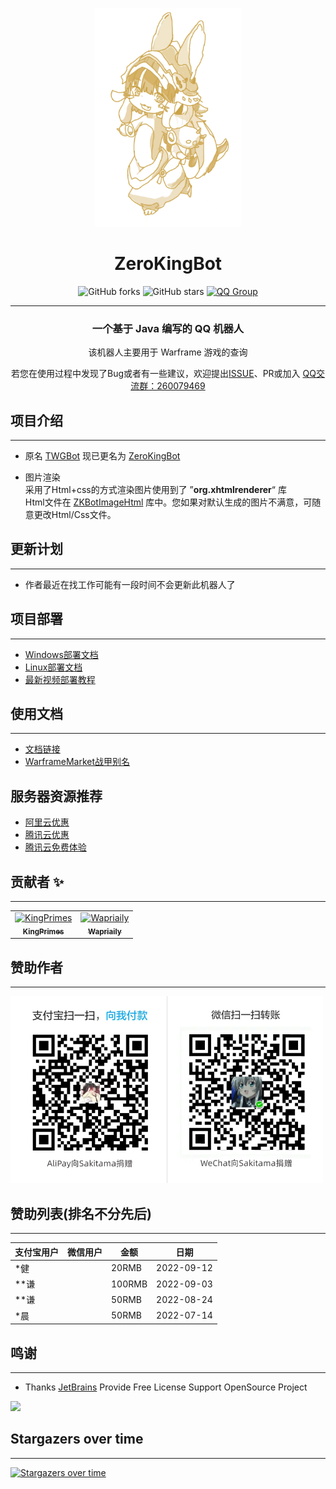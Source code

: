 <div align="center">
<p align="center">
   <img src=".github/image/ico.jpg" height="350" alt="非常感谢 `别哭草莓菠菜^ ^ 微信号：Xwenlilililili_` 绘制的图像" title="非常感谢 `别哭草莓菠菜^ ^ 微信号：Xwenlilililili_` 绘制的图像">
</p>

# ZeroKingBot

![GitHub forks](https://img.shields.io/github/forks/KingPrimes/ZeroKingBot?style=social)
![GitHub stars](https://img.shields.io/github/stars/KingPrimes/ZeroKingBot?style=social)
[![QQ Group](https://img.shields.io/badge/QQ%20Group-260079469-blue)](https://jq.qq.com/?_wv=1027&k=RgqgJLij)
</div>

----

<div align="center">
<h3>一个基于 Java 编写的 QQ 机器人</h3>
<div>    
    <p>该机器人主要用于 Warframe 游戏的查询</p>
    <p>若您在使用过程中发现了Bug或者有一些建议，欢迎提出<a href="https://github.com/KingPrimes/ZeroKingBot/issues">ISSUE</a>、PR或加入 <a href="https://jq.qq.com/?_wv=1027&k=HkG2Q9PT">QQ交流群：260079469</a></p>
</div>
</div>

项目介绍
---
---

- <p>原名 <a href="https://github.com/KingPrimes/TWGBot">TWGBot</a> 现已更名为 <a href="https://github.com/KingPrimes/ZeroKingBot">ZeroKingBot</a></p>
- 图片渲染
  <br/>
  采用了Html+css的方式渲染图片使用到了 ”**org.xhtmlrenderer**“ 库
  <br/>
  Html文件在 [ZKBotImageHtml](https://github.com/KingPrimes/ZKBotImageHtml) 库中。您如果对默认生成的图片不满意，可随意更改Html/Css文件。
  <br/>

更新计划
---
---

- 作者最近在找工作可能有一段时间不会更新此机器人了

项目部署
---
---

- [Windows部署文档](./readme/win.md)
- [Linux部署文档](./readme/4173%2B/liunx.md)
- [最新视频部署教程](https://b23.tv/tnLP86i)

使用文档
---
---

- [文档链接](https://www.yuque.com/kingprimes/twgbot)
- [WarframeMarket战甲别名](./readme/warframe-alias.md)

服务器资源推荐
---

- [阿里云优惠](https://www.aliyun.com/minisite/goods?userCode=8dt5pt0g&share_source=copy_link)
- [腾讯云优惠](https://cloud.tencent.com/act/pro/cps_3?fromSource=gwzcw.6688284.6688284.6688284&cps_key=ae3b8b6e55495d8bc53f2227ea0273d8)
- [腾讯云免费体验](https://cloud.tencent.com/act/free)

贡献者 ✨
---
---

<!-- readme: collaborators,contributors -start -->
<table>
<tr>
    <td align="center">
        <a href="https://github.com/KingPrimes">
            <img src="https://avatars.githubusercontent.com/u/50130875?v=4" width="100;" alt="KingPrimes"/>
            <br />
            <sub><b>KingPrimes</b></sub>
        </a>
    </td>
    <td align="center">
        <a href="https://github.com/Wapriaily">
            <img src="https://avatars.githubusercontent.com/u/52833112?v=4" width="100;" alt="Wapriaily"/>
            <br />
            <sub><b>Wapriaily</b></sub>
        </a>
    </td></tr>
</table>
<!-- readme: collaborators,contributors -end -->


赞助作者
---
---
<img src=".github/image/upA-W.png" width="500"/>

赞助列表(排名不分先后)
---
---

| 支付宝用户 | 微信用户 | 金额     | 日期         |
|-------|------|--------|------------|
| *健    |      | 20RMB  | 2022-09-12 |
| **谦   |      | 100RMB | 2022-09-03 |
| **谦   |      | 50RMB  | 2022-08-24 |
| *晨    |      | 50RMB  | 2022-07-14 |

鸣谢
---
---

- Thanks [JetBrains](https://www.jetbrains.com/?from=Shiro) Provide Free License Support OpenSource Project

[<img src="https://mikuac.com/images/jetbrains-variant-3.png" width="200"/>](https://www.jetbrains.com/?from=mirai)

Stargazers over time
---
---
[![Stargazers over time](https://starchart.cc/KingPrimes/ZeroKingBot.svg)](https://starchart.cc/KingPrimes/ZeroKingBot)
